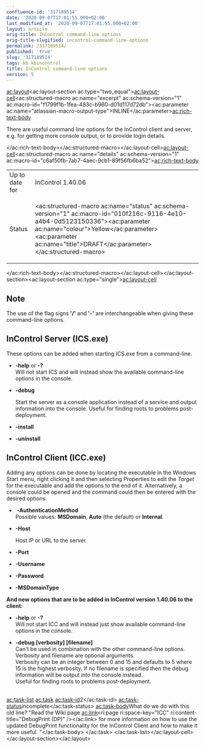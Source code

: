 ```yaml
---
confluence-id: '317189514'
date: '2020-09-07T17:01:55.000+02:00'
last_modified_at: '2020-09-07T17:01:55.000+02:00'
layout: article
orig-title: InControl command-line options
orig-title-slugified: incontrol-command-line-options
permalink: /317189514/
published: 'true'
slug: '317189514'
tags: kb kbincontrol
title: InControl command-line options
version: 5
---
```


<ac:layout><ac:layout-section ac:type="two_equal"><ac:layout-cell><ac:structured-macro ac:name="excerpt" ac:schema-version="1" ac:macro-id="f1799f1b-1fea-483c-b960-d01d117d72db"><ac:parameter ac:name="atlassian-macro-output-type">INLINE</ac:parameter><ac:rich-text-body><p>There are useful command line options for the InControl client and server, e.g. for getting more console output, or to provide login details.</p></ac:rich-text-body></ac:structured-macro></ac:layout-cell><ac:layout-cell><ac:structured-macro ac:name="details" ac:schema-version="1" ac:macro-id="c6af50fb-7ab7-4aec-9cb1-89f56fb6ba52"><ac:rich-text-body><table class="wrapped"><colgroup><col /><col /></colgroup><tbody><tr><td>Up to date for</td><td>InControl 1.40.06</td></tr><tr><td colspan="1">Status</td><td colspan="1"><div class="content-wrapper"><p><ac:structured-macro ac:name="status" ac:schema-version="1" ac:macro-id="010f216c-9116-4e10-a4b4-0d5123150336"><ac:parameter ac:name="colour">Yellow</ac:parameter><ac:parameter ac:name="title">DRAFT</ac:parameter></ac:structured-macro></p></div></td></tr></tbody></table></ac:rich-text-body></ac:structured-macro></ac:layout-cell></ac:layout-section><ac:layout-section ac:type="single"><ac:layout-cell><h2>Note</h2><p>The use of the flag signs<strong> '/'</strong> and<strong> '-'</strong> are interchangeable when giving these command-line options.</p><h2>InControl Server (ICS.exe)</h2><p>These options can be added when starting ICS.exe from a command-line.</p><ul><li><strong>-help</strong> or <strong>-?</strong>&nbsp;<br />Will not start ICS and will instead show the available command-line options in the console.</li></ul><ul><li><p><strong>-debug</strong>&nbsp;</p><p>Start the server as a console application instead of a service and output information into the console.&nbsp;Useful for finding roots to problems post-deployment.</p></li><li><p><strong>-install</strong>&nbsp;</p></li></ul><ul><li><p><strong>-uninstall</strong>&nbsp;</p></li></ul><h2>InControl Client (ICC.exe)</h2><p>Adding any options can be done by locating the executable in the Windows Start&nbsp;menu, right clicking it and then selecting Properties to edit the <em>Target</em> for the executable and add the options to the end of it. Alternatively, a console could be opened and the command could then be entered&nbsp;with the desired options.</p><ul><li>&nbsp;<strong>-AuthenticationMethod&nbsp;</strong><br />Possible values:&nbsp;<strong>MSDomain</strong>, <strong>Auto</strong> (the default) or <strong>Internal</strong>.</li><li><p class="_mce_tagged_br"><strong>-Host</strong>&nbsp;</p><p class="_mce_tagged_br">Host IP or URL to the server.</p></li><li><p class="_mce_tagged_br"><strong>-Port</strong></p></li><li><p class="_mce_tagged_br"><strong>-Username</strong></p></li><li><strong>-Password</strong></li><li><p class="_mce_tagged_br"><strong>-MSDomainType&nbsp;</strong></p></li></ul><p><strong>And new options that are to be added in InControl version 1.40.06 to the client:</strong></p><ul><li><strong>-help</strong> or <strong>-?</strong>&nbsp;<br />Will not start ICC and will instead just show available command-line options in the console.</li></ul><ul><li><strong>-debug [verbosity] [filename]</strong><br />Can't be used in combination with the other command-line options. Verbosity and filename are optional arguments.<br />Verbosity can be an integer between 0 and 15 and defaults to 5 where 15 is the highest verbosity.&nbsp;If no filename is specified then the debug information will be output into the console instead.<br />Useful for finding roots to problems post-deployment. <br /><br /></li></ul><ac:task-list>
<ac:task>
<ac:task-id>2</ac:task-id>
<ac:task-status>incomplete</ac:task-status>
<ac:task-body>What do we do with this old line? &quot;Read the Wiki page&nbsp;<ac:link><ri:page ri:space-key="ICC" ri:content-title="DebugPrint (DP)" /></ac:link> for more information on how to use the updated DebugPrint functionality for the InControl Client and how to make it more useful. &quot;</ac:task-body>
</ac:task>
</ac:task-list></ac:layout-cell></ac:layout-section></ac:layout>